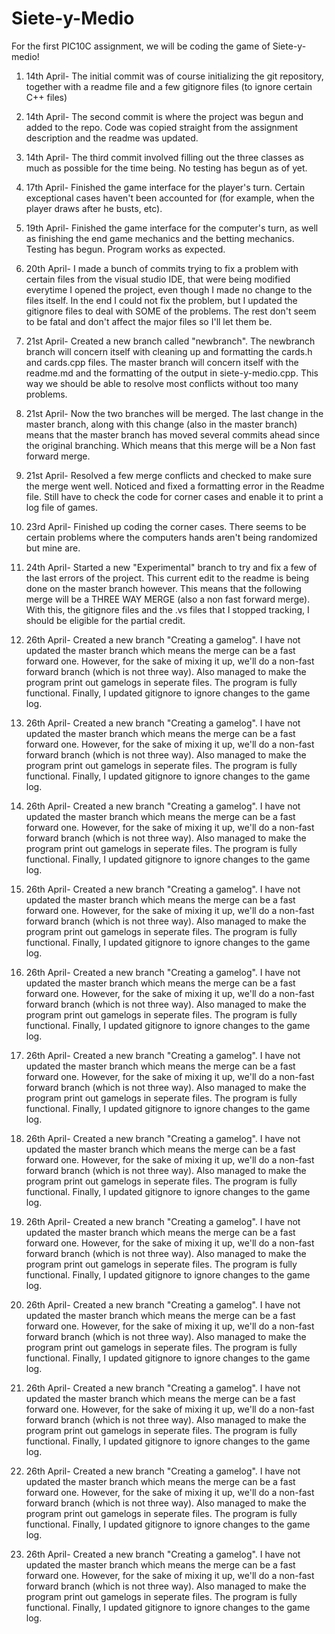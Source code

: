 # Siete-y-Medio

For the first PIC10C assignment, we will be coding the game of Siete-y-medio!


1. 14th April- The initial commit was of course initializing the git repository, together with a readme file and a few gitignore files (to ignore certain C++ files)


2. 14th April- The second commit is where the project was begun and added to the repo. Code was copied straight from the assignment description and the readme was updated. 


3. 14th April- The third commit involved filling out the three classes as much as possible for the time being. No testing has begun as of yet. 

4. 17th April- Finished the game interface for the player's turn. Certain exceptional cases haven't been accounted for (for example, when the player draws after he busts, etc). 

5. 19th April- Finished the game interface for the computer's turn, as well as finishing the end game mechanics and the betting mechanics. Testing has begun. Program works as expected. 


6. 20th April- I made a bunch of commits trying to fix a problem with certain files from the visual studio IDE, that were being modified everytime I opened the project, even though I made no change to the files itself. In the end I could not fix the problem, but I updated the gitignore files to deal with SOME of the problems. The rest don't seem to be fatal and don't affect the major files so I'll let them be. 

7. 21st April- Created a new branch called "newbranch". The newbranch branch will concern itself with cleaning up and formatting the cards.h and cards.cpp files. The master branch will concern itself with the readme.md and the formatting of the output in siete-y-medio.cpp. This way we should be able to resolve most conflicts without too many problems. 

8. 21st April- Now the two branches will be merged. The last change in the master branch, along with this change (also in the master branch) means that the master branch has moved several commits ahead since the original branching. Which means that this merge will be a Non fast forward merge. 

9. 21st April- Resolved a few merge conflicts and checked to make sure the merge went well. Noticed and fixed a formatting error in the Readme file. Still have to check the code for corner cases and enable it to print a log file of games. 

10. 23rd April- Finished up coding the corner cases. There seems to be certain problems where the computers hands aren't being randomized but mine are. 

11. 24th April- Started a new "Experimental" branch to try and fix a few of the last errors of the project. This current edit to the readme is being done on the master branch however. This means that the following merge will be a THREE WAY MERGE (also a non fast forward merge). With this, the gitignore files and the .vs files that I stopped tracking, I should be eligible for the partial credit. 

12. 26th April- Created a new branch "Creating a gamelog". I have not updated the master branch which means the merge can be a fast forward one. However, for the sake of mixing it up, we'll do a non-fast forward branch (which is not three way). Also managed to make the program print out gamelogs in seperate files. The program is fully functional. Finally, I updated gitignore to ignore changes to the game log. 

12. 26th April- Created a new branch "Creating a gamelog". I have not updated the master branch which means the merge can be a fast forward one. However, for the sake of mixing it up, we'll do a non-fast forward branch (which is not three way). Also managed to make the program print out gamelogs in seperate files. The program is fully functional. Finally, I updated gitignore to ignore changes to the game log. 

12. 26th April- Created a new branch "Creating a gamelog". I have not updated the master branch which means the merge can be a fast forward one. However, for the sake of mixing it up, we'll do a non-fast forward branch (which is not three way). Also managed to make the program print out gamelogs in seperate files. The program is fully functional. Finally, I updated gitignore to ignore changes to the game log. 

12. 26th April- Created a new branch "Creating a gamelog". I have not updated the master branch which means the merge can be a fast forward one. However, for the sake of mixing it up, we'll do a non-fast forward branch (which is not three way). Also managed to make the program print out gamelogs in seperate files. The program is fully functional. Finally, I updated gitignore to ignore changes to the game log. 

12. 26th April- Created a new branch "Creating a gamelog". I have not updated the master branch which means the merge can be a fast forward one. However, for the sake of mixing it up, we'll do a non-fast forward branch (which is not three way). Also managed to make the program print out gamelogs in seperate files. The program is fully functional. Finally, I updated gitignore to ignore changes to the game log. 

12. 26th April- Created a new branch "Creating a gamelog". I have not updated the master branch which means the merge can be a fast forward one. However, for the sake of mixing it up, we'll do a non-fast forward branch (which is not three way). Also managed to make the program print out gamelogs in seperate files. The program is fully functional. Finally, I updated gitignore to ignore changes to the game log. 

12. 26th April- Created a new branch "Creating a gamelog". I have not updated the master branch which means the merge can be a fast forward one. However, for the sake of mixing it up, we'll do a non-fast forward branch (which is not three way). Also managed to make the program print out gamelogs in seperate files. The program is fully functional. Finally, I updated gitignore to ignore changes to the game log. 

12. 26th April- Created a new branch "Creating a gamelog". I have not updated the master branch which means the merge can be a fast forward one. However, for the sake of mixing it up, we'll do a non-fast forward branch (which is not three way). Also managed to make the program print out gamelogs in seperate files. The program is fully functional. Finally, I updated gitignore to ignore changes to the game log. 

12. 26th April- Created a new branch "Creating a gamelog". I have not updated the master branch which means the merge can be a fast forward one. However, for the sake of mixing it up, we'll do a non-fast forward branch (which is not three way). Also managed to make the program print out gamelogs in seperate files. The program is fully functional. Finally, I updated gitignore to ignore changes to the game log. 

12. 26th April- Created a new branch "Creating a gamelog". I have not updated the master branch which means the merge can be a fast forward one. However, for the sake of mixing it up, we'll do a non-fast forward branch (which is not three way). Also managed to make the program print out gamelogs in seperate files. The program is fully functional. Finally, I updated gitignore to ignore changes to the game log. 

12. 26th April- Created a new branch "Creating a gamelog". I have not updated the master branch which means the merge can be a fast forward one. However, for the sake of mixing it up, we'll do a non-fast forward branch (which is not three way). Also managed to make the program print out gamelogs in seperate files. The program is fully functional. Finally, I updated gitignore to ignore changes to the game log. 

12. 26th April- Created a new branch "Creating a gamelog". I have not updated the master branch which means the merge can be a fast forward one. However, for the sake of mixing it up, we'll do a non-fast forward branch (which is not three way). Also managed to make the program print out gamelogs in seperate files. The program is fully functional. Finally, I updated gitignore to ignore changes to the game log. 














